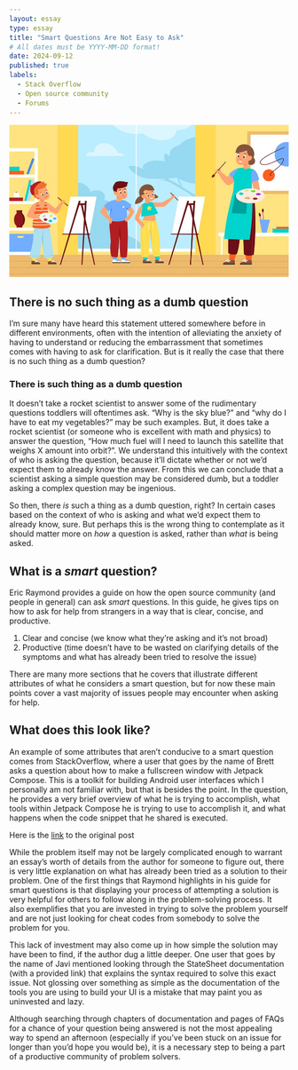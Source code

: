 ```yaml
---
layout: essay
type: essay
title: "Smart Questions Are Not Easy to Ask"
# All dates must be YYYY-MM-DD format!
date: 2024-09-12
published: true
labels:
  - Stack Overflow
  - Open source community
  - Forums
---
```


<img width="600px" class="rounded float-center pe-4" src="../img/smart-questions/Classroom.jpeg">

## There is no such thing as a dumb question
I’m sure many have heard this statement uttered somewhere before in different environments, often with the intention of alleviating the anxiety of having to understand or reducing the embarrassment that sometimes comes with having to ask for clarification. But is it really the case that there is no such thing as a dumb question?

### There is such thing as a dumb question
It doesn’t take a rocket scientist to answer some of the rudimentary questions toddlers will oftentimes ask. “Why is the sky blue?” and “why do I have to eat my vegetables?” may be such examples. But, it does take a rocket scientist (or someone who is excellent with math and physics) to answer the question, “How much fuel will I need to launch this satellite that weighs X amount into orbit?”. We understand this intuitively with the context of who is asking the question, because it’ll dictate whether or not we’d expect them to already know the answer. From this we can conclude that a scientist asking a simple question may be considered dumb, but a toddler asking a complex question may be ingenious. 

So then, there *is* such a thing as a dumb question, right? In certain cases based on the context of who is asking and what we’d expect them to already know, sure. But perhaps this is the wrong thing to contemplate as it should matter more on *how* a question is asked, rather than *what* is being asked. 

## What is a *smart* question?
Eric Raymond provides a guide on how the open source community (and people in general) can ask *smart* questions. In this guide, he gives tips on how to ask for help from strangers in a way that is clear, concise, and productive.
<ol>
  <li>Clear and concise (we know what they’re asking and it’s not broad)</li>
 <li>Productive (time doesn’t have to be wasted on clarifying details of the symptoms and what has already been tried to resolve the issue)</li> 
</ol>
There are many more sections that he covers that illustrate different attributes of what he considers a smart question, but for now these main points cover a vast majority of issues people may encounter when asking for help.

## What does this look like?
An example of some attributes that aren’t conducive to a smart question comes from StackOverflow, where a user that goes by the name of Brett asks a question about how to make a fullscreen window with Jetpack Compose. This is a toolkit for building Android user interfaces which I personally am not familiar with, but that is besides the point.  In the question, he provides a very brief overview of what he is trying to accomplish, what tools within Jetpack Compose he is trying to use to accomplish it, and what happens when the code snippet that he shared is executed. 

Here is the [link](https://stackoverflow.com/questions/68232744/how-do-i-make-bottom-sheet-cover-whole-screen-in-jetpack-compose) to the original post

While the problem itself may not be largely complicated enough to warrant an essay’s worth of details from the author for someone to figure out, there is very little explanation on what has already been tried as a solution to their problem. One of the first things that Raymond highlights in his guide for smart questions is that displaying your process of attempting a solution is very helpful for others to follow along in the problem-solving process. It also exemplifies that you are invested in trying to solve the problem yourself and are not just looking for cheat codes from somebody to solve the problem for you. 

This lack of investment may also come up in how simple the solution may have been to find, if the author dug a little deeper. One user that goes by the name of Javi mentioned looking through the StateSheet documentation (with a provided link) that explains the syntax required to solve this exact issue. Not glossing over something as simple as the documentation of the tools you are using to build your UI is a mistake that may paint you as uninvested and lazy. 

Although searching through chapters of documentation and pages of FAQs for a chance of your question being answered is not the most appealing way to spend an afternoon (especially if you’ve been stuck on an issue for longer than you’d hope you would be), it is a necessary step to being a part of a productive community of problem solvers. 
